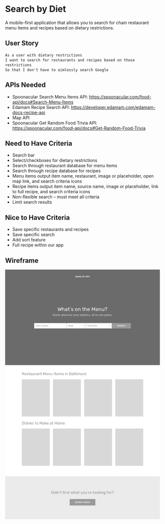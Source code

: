# Search by Diet
A mobile-first application that allows you to search for chain restaurant menu items and recipes based on dietary restrictions.

## User Story
```
As a user with dietary restrictions
I want to search for restaurants and recipes based on those restrictions
So that I don't have to aimlessly search Google
```

## APIs Needed
* Spoonacular Search Menu Items API: https://spoonacular.com/food-api/docs#Search-Menu-Items
* Edamam Recipe Search API: https://developer.edamam.com/edamam-docs-recipe-api
* Map API
* Spoonacular Get Random Food Trivia API: https://spoonacular.com/food-api/docs#Get-Random-Food-Trivia

## Need to Have Criteria
* Search bar
* Select/checkboxes for dietary restrictions
* Search through restaurant database for menu items
* Search through recipe database for recipes
* Menu items output item name, restaurant, image or placeholder, open map link, and search criteria icons
* Recipe items output item name, source name, image or placeholder, link to full recipe, and search criteria icons
* Non-flexible search – must meet all criteria
* Limit search results

## Nice to Have Criteria
* Save specific restaurants and recipes
* Save specific search
* Add sort feature
* Full recipe within our app

## Wireframe
![App Wireframe](img/diet-wireframe.png)

